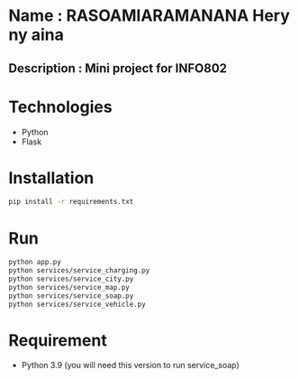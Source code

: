 # Name : RASOAMIARAMANANA Hery ny aina
## Description : Mini project for INFO802

# Technologies
- Python
- Flask


# Installation
```bash
pip install -r requirements.txt
```

# Run
```bash
python app.py
python services/service_charging.py
python services/service_city.py
python services/service_map.py
python services/service_soap.py
python services/service_vehicle.py
```

# Requirement
- Python 3.9 (you will need this version to run service_soap)


